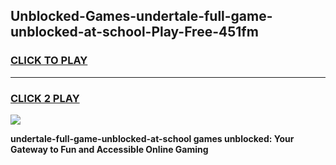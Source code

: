 
## Unblocked-Games-undertale-full-game-unblocked-at-school-Play-Free-451fm
<h3>
<a href="https://premium76.site?title=undertale-full-game-unblocked-at-school&ref=19M">CLICK TO PLAY</a></h3>
<hr>

<h3>
<a href="https://premium76.site?title=undertale-full-game-unblocked-at-school&ref=19M">CLICK 2 PLAY</a>
  
</h3>

<a href="https://premium76.site?title=undertale-full-game-unblocked-at-school&ref=19M"><img src="https://clearcache.store/games.png"></a>


**undertale-full-game-unblocked-at-school games unblocked: Your Gateway to Fun and Accessible Online Gaming**
